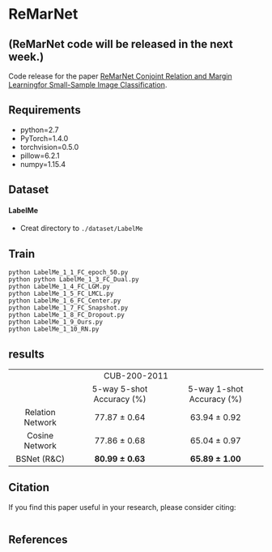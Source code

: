 # ReMarNet
## (ReMarNet code will be released in the next week.)
Code release for the paper [ReMarNet Conjoint Relation and Margin Learningfor Small-Sample Image Classification](#).

## Requirements

* python=2.7
* PyTorch=1.4.0
* torchvision=0.5.0
* pillow=6.2.1
* numpy=1.15.4


## Dataset

#### LabelMe

* Creat directory to `./dataset/LabelMe`


## Train



```shell
python LabelMe_1_1_FC_epoch_50.py
python python LabelMe_1_3_FC_Dual.py
python LabelMe_1_4_FC_LGM.py
python LabelMe_1_5_FC_LMCL.py
python LabelMe_1_6_FC_Center.py
python LabelMe_1_7_FC_Snapshot.py
python LabelMe_1_8_FC_Dropout.py
python LabelMe_1_9_Ours.py
python LabelMe_1_10_RN.py
```



## results

<table>
    <tr>
        <td colspan="3" align='center'>CUB-200-2011</td>
    </tr>
    <tr>
        <td align='center'></td>
        <td align='center'>5-way 5-shot Accuracy (%)</td>
        <td align='center'>5-way 1-shot Accuracy (%)</td>
    </tr>
    <tr>
        <td align='center'>Relation Network</td>
        <td align='center'>77.87 &plusmn; 0.64</td>
        <td align='center'>63.94 &plusmn; 0.92</td>
    </tr>
    <tr>
        <td align='center'>Cosine Network</td>
        <td align='center'>77.86 &plusmn; 0.68</td>
        <td align='center'>65.04 &plusmn; 0.97</td>
    </tr>
    <tr>
        <td align='center'>BSNet (R&C)</td>
        <td align='center'><b>80.99 &plusmn; 0.63</b></td>
        <td align='center'><b>65.89 &plusmn; 1.00</b></td>
    </tr>
</table>



## Citation

If you find this paper useful in your research, please consider citing:

```

```

## References

